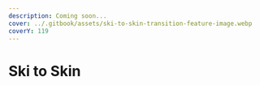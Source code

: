 ```yaml
---
description: Coming soon...
cover: ../.gitbook/assets/ski-to-skin-transition-feature-image.webp
coverY: 119
---
```


# Ski to Skin

##
